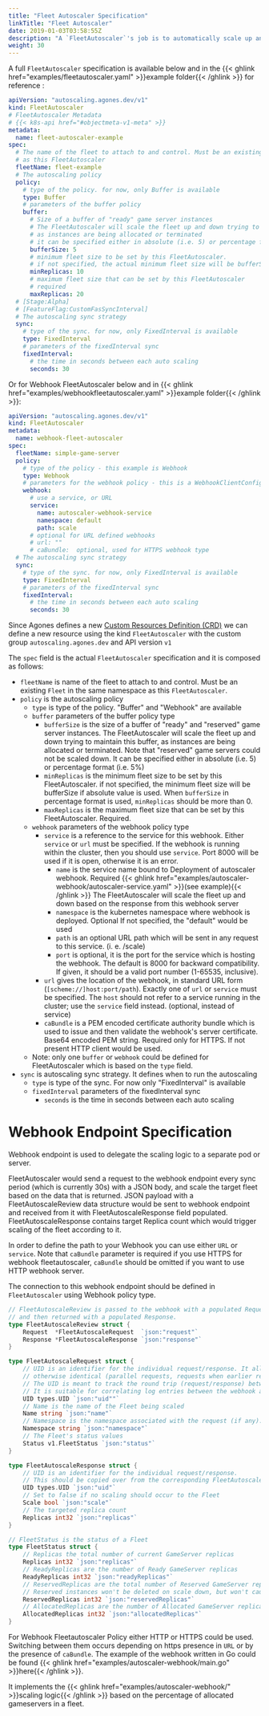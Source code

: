 ```yaml
---
title: "Fleet Autoscaler Specification"
linkTitle: "Fleet Autoscaler"
date: 2019-01-03T03:58:55Z
description: "A `FleetAutoscaler`'s job is to automatically scale up and down a `Fleet` in response to demand."
weight: 30
---
```


A full `FleetAutoscaler` specification is available below and in the 
{{< ghlink href="examples/fleetautoscaler.yaml" >}}example folder{{< /ghlink >}} for reference :

```yaml
apiVersion: "autoscaling.agones.dev/v1"
kind: FleetAutoscaler
# FleetAutoscaler Metadata
# {{< k8s-api href="#objectmeta-v1-meta" >}}
metadata:
  name: fleet-autoscaler-example
spec:
  # The name of the fleet to attach to and control. Must be an existing Fleet in the same namespace
  # as this FleetAutoscaler
  fleetName: fleet-example
  # The autoscaling policy
  policy:
    # type of the policy. for now, only Buffer is available
    type: Buffer
    # parameters of the buffer policy
    buffer:
      # Size of a buffer of "ready" game server instances
      # The FleetAutoscaler will scale the fleet up and down trying to maintain this buffer, 
      # as instances are being allocated or terminated
      # it can be specified either in absolute (i.e. 5) or percentage format (i.e. 5%)
      bufferSize: 5
      # minimum fleet size to be set by this FleetAutoscaler. 
      # if not specified, the actual minimum fleet size will be bufferSize
      minReplicas: 10
      # maximum fleet size that can be set by this FleetAutoscaler
      # required
      maxReplicas: 20
  # [Stage:Alpha]
  # [FeatureFlag:CustomFasSyncInterval]
  # The autoscaling sync strategy
  sync:
    # type of the sync. for now, only FixedInterval is available
    type: FixedInterval
    # parameters of the fixedInterval sync
    fixedInterval:
      # the time in seconds between each auto scaling
      seconds: 30
```

Or for Webhook FleetAutoscaler below and in {{< ghlink href="examples/webhookfleetautoscaler.yaml" >}}example folder{{< /ghlink >}}:

```yaml
apiVersion: "autoscaling.agones.dev/v1"
kind: FleetAutoscaler
metadata:
  name: webhook-fleet-autoscaler
spec:
  fleetName: simple-game-server
  policy:
    # type of the policy - this example is Webhook
    type: Webhook
    # parameters for the webhook policy - this is a WebhookClientConfig, as per other K8s webhooks
    webhook:
      # use a service, or URL
      service:
        name: autoscaler-webhook-service
        namespace: default
        path: scale
      # optional for URL defined webhooks
      # url: ""
      # caBundle:  optional, used for HTTPS webhook type
  # The autoscaling sync strategy
  sync:
    # type of the sync. for now, only FixedInterval is available
    type: FixedInterval
    # parameters of the fixedInterval sync
    fixedInterval:
      # the time in seconds between each auto scaling
      seconds: 30
```

Since Agones defines a new 
[Custom Resources Definition (CRD)](https://kubernetes.io/docs/concepts/api-extension/custom-resources/) 
we can define a new resource using the kind `FleetAutoscaler` with the custom group `autoscaling.agones.dev` 
and API version `v1`

The `spec` field is the actual `FleetAutoscaler` specification and it is composed as follows:

- `fleetName` is name of the fleet to attach to and control. Must be an existing `Fleet` in the same namespace
   as this `FleetAutoscaler`.
- `policy` is the autoscaling policy
  - `type` is type of the policy. "Buffer" and "Webhook" are available
  - `buffer` parameters of the buffer policy type
    - `bufferSize`  is the size of a buffer of "ready" and "reserved" game server instances.
                    The FleetAutoscaler will scale the fleet up and down trying to maintain this buffer, 
                    as instances are being allocated or terminated.
                    Note that "reserved" game servers could not be scaled down.
                    It can be specified either in absolute (i.e. 5) or percentage format (i.e. 5%)
    - `minReplicas` is the minimum fleet size to be set by this FleetAutoscaler. 
                    if not specified, the minimum fleet size will be bufferSize if absolute value is used.
                    When `bufferSize` in percentage format is used, `minReplicas` should be more than 0.
    - `maxReplicas` is the maximum fleet size that can be set by this FleetAutoscaler. Required. 
  - `webhook` parameters of the webhook policy type
    - `service` is a reference to the service for this webhook. Either `service` or `url` must be specified. If the webhook is running within the cluster, then you should use `service`. Port 8000 will be used if it is open, otherwise it is an error.
      - `name`  is the service name bound to Deployment of autoscaler webhook. Required {{< ghlink href="examples/autoscaler-webhook/autoscaler-service.yaml" >}}(see example){{< /ghlink >}}
                      The FleetAutoscaler will scale the fleet up and down based on the response from this webhook server
      - `namespace` is the kubernetes namespace where webhook is deployed. Optional
                      If not specified, the "default" would be used
      - `path` is an optional URL path which will be sent in any request to this service. (i. e. /scale)
      - `port` is optional, it is the port for the service which is hosting the webhook. The default is 8000 for backward compatibility. If given, it should be a valid port number (1-65535, inclusive).
    - `url` gives the location of the webhook, in standard URL form (`[scheme://]host:port/path`). Exactly one of `url` or `service` must be specified. The `host` should not refer to a service running in the cluster; use the `service` field instead.  (optional, instead of service)
    - `caBundle` is a PEM encoded certificate authority bundle which is used to issue and then validate the webhook's server certificate. Base64 encoded PEM string. Required only for HTTPS. If not present HTTP client would be used.
  - Note: only one `buffer` or `webhook` could be defined for FleetAutoscaler which is based on the `type` field.
- `sync` is autoscaling sync strategy. It defines when to run the autoscaling
  - `type` is type of the sync. For now only "FixedInterval" is available
  - `fixedInterval` parameters of the fixedInterval sync
    - `seconds` is the time in seconds between each auto scaling

# Webhook Endpoint Specification

Webhook endpoint is used to delegate the scaling logic to a separate pod or server.

FleetAutoscaler would send a request to the webhook endpoint every sync period (which is currently 30s) with a JSON body, and scale the target fleet based on the data that is returned.
JSON payload with a FleetAutoscaleReview data structure would be sent to webhook endpoint and received from it with FleetAutoscaleResponse field populated. FleetAutoscaleResponse contains target Replica count which would trigger scaling of the fleet according to it.

In order to define the path to your Webhook you can use either `URL` or `service`. Note that `caBundle` parameter is required if you use HTTPS for webhook fleetautoscaler, `caBundle` should be omitted if you want to use HTTP webhook server.

The connection to this webhook endpoint should be defined in `FleetAutoscaler` using Webhook policy type.

```go
// FleetAutoscaleReview is passed to the webhook with a populated Request value,
// and then returned with a populated Response.
type FleetAutoscaleReview struct {
	Request  *FleetAutoscaleRequest  `json:"request"`
	Response *FleetAutoscaleResponse `json:"response"`
}

type FleetAutoscaleRequest struct {
	// UID is an identifier for the individual request/response. It allows us to distinguish instances of requests which are
	// otherwise identical (parallel requests, requests when earlier requests did not modify etc)
	// The UID is meant to track the round trip (request/response) between the Autoscaler and the WebHook, not the user request.
	// It is suitable for correlating log entries between the webhook and apiserver, for either auditing or debugging.
	UID types.UID `json:"uid""`
	// Name is the name of the Fleet being scaled
	Name string `json:"name"`
	// Namespace is the namespace associated with the request (if any).
	Namespace string `json:"namespace"`
	// The Fleet's status values
	Status v1.FleetStatus `json:"status"`
}

type FleetAutoscaleResponse struct {
	// UID is an identifier for the individual request/response.
	// This should be copied over from the corresponding FleetAutoscaleRequest.
	UID types.UID `json:"uid"`
	// Set to false if no scaling should occur to the Fleet
	Scale bool `json:"scale"`
	// The targeted replica count
	Replicas int32 `json:"replicas"`
}

// FleetStatus is the status of a Fleet
type FleetStatus struct {
	// Replicas the total number of current GameServer replicas
	Replicas int32 `json:"replicas"`
	// ReadyReplicas are the number of Ready GameServer replicas
	ReadyReplicas int32 `json:"readyReplicas"`
	// ReservedReplicas are the total number of Reserved GameServer replicas in this fleet.
	// Reserved instances won't be deleted on scale down, but won't cause an autoscaler to scale up.
	ReservedReplicas int32 `json:"reservedReplicas"`
	// AllocatedReplicas are the number of Allocated GameServer replicas
	AllocatedReplicas int32 `json:"allocatedReplicas"`
}
```

For Webhook Fleetautoscaler Policy either HTTP or HTTPS could be used. Switching between them occurs depending on https presence in `URL` or by the presence of `caBundle`.
The example of the webhook written in Go could be found {{< ghlink href="examples/autoscaler-webhook/main.go" >}}here{{< /ghlink >}}.

It implements the {{< ghlink href="examples/autoscaler-webhook/" >}}scaling logic{{< /ghlink >}} based on the percentage of allocated gameservers in a fleet.
